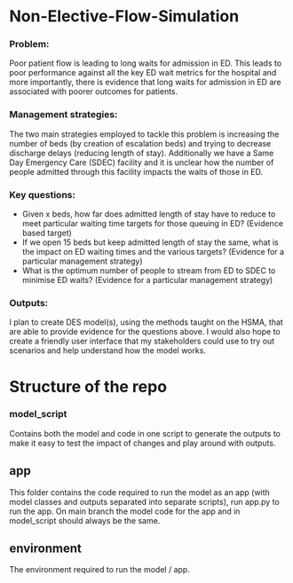 # Non-Elective-Flow-Simulation

### Problem: 
Poor patient flow is leading to long waits for admission in ED. This leads to poor performance against all the key ED wait metrics for the hospital and more importantly, there is evidence that long waits for admission in ED are associated with poorer outcomes for patients.
### Management strategies: 
The two main strategies employed to tackle this problem is increasing the number of beds (by creation of escalation beds) and trying to decrease discharge delays (reducing length of stay). Additionally we have a Same Day Emergency Care (SDEC) facility and it is unclear how the number of people admitted through this facility impacts the waits of those in ED.
### Key questions:
* Given x beds, how far does admitted length of stay have to reduce to meet particular waiting time targets for those queuing in ED? (Evidence based target)
* If we open 15 beds but keep admitted length of stay the same, what is the impact on ED waiting times and the various targets? (Evidence for a particular management strategy)
* What is the optimum number of people to stream from ED to SDEC to minimise ED waits? (Evidence for a particular management strategy)
### Outputs:
I plan to create DES model(s), using the methods taught on the HSMA, that are able to provide evidence for the questions above. I would  also hope to create a friendly user interface that my stakeholders could use to try out scenarios and help understand how the model works.

# Structure of the repo

### model_script
Contains both the model and code in one script to generate the outputs to make it easy to test the impact of changes and play around with outputs.

## app
This folder contains the code required to run the model as an app (with model classes and outputs separated into separate scripts), run app.py to run the app. On main branch the model code for the app and in model_script should always be the same.

## environment
The environment required to run the model / app.
